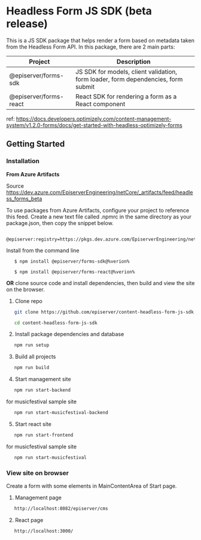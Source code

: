 ﻿# Headless Form JS SDK (beta release)

This is a JS SDK package that helps render a form based on metadata taken from the Headless Form API. In this package, there are 2 main parts:

| Project                         | Description             |
| --------------------------------| ------------------------|
| @episerver/forms-sdk           | JS SDK for models, client validation, form loader, form dependencies, form submit |
| @episerver/forms-react         | React SDK for rendering a form as a React component |

ref: https://docs.developers.optimizely.com/content-management-system/v1.2.0-forms/docs/get-started-with-headless-optimizely-forms
## Getting Started

### Installation
**From Azure Artifacts** 

Source https://dev.azure.com/EpiserverEngineering/netCore/_artifacts/feed/headless_forms_beta

To use packages from Azure Artifacts, configure your project to reference this feed. Create a new text file called .npmrc in the same directory as your package.json, then copy the snippet below.
```
   @episerver:registry=https://pkgs.dev.azure.com/EpiserverEngineering/netCore/_packaging/headless_forms_beta/npm/registry/
```
Install from the command line
```
   $ npm install @episerver/forms-sdk@%verion%
```
```
   $ npm install @episerver/forms-react@%verion%
```

**OR** clone source code and install dependencies, then build and view the site on the browser.

1. Clone repo

```sh
   git clone https://github.com/episerver/content-headless-form-js-sdk.git
```
```sh
   cd content-headless-form-js-sdk
```

2. Install package dependencies and database

```sh
   npm run setup
```

3. Build all projects

```sh
   npm run build
```

4. Start management site

```sh
   npm run start-backend
```

for musicfestival sample site

```sh
   npm run start-musicfestival-backend
``` 
5. Start react site

```sh
   npm run start-frontend
```

for musicfestival sample site

```sh
   npm run start-musicfestival
``` 

### View site on browser

Create a form with some elements in MainContentArea of Start page.

1. Management page

```sh
   http://localhost:8082/episerver/cms
```

2. React page

```sh
   http://localhost:3000/
```
